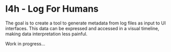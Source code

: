 # l4h - Log For Humans

The goal is to create a tool to generate metadata from log files as input to UI interfaces. This data can be expressed and accessed in a visual timeline, making data interpretation less painful.


Work in progress...
